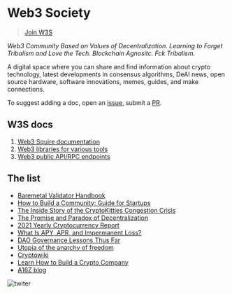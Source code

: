 # Web3 Society

> [Join W3S](https://t.me/web_3_society)

*Web3 Community Based on Values of Decentralization. Learning to Forget Tribalism and Love the Tech. Blockchain Agnositc. Fck Tribalism.* 

A digital space where you can share and find information about crypto technology, latest developments in consensus algorithms, DeAI news, open source hardware, software innovations, memes, guides, and make connections. 

To suggest adding a doc, open an [issue](https://github.com/citizenweb3/library/issues), submit a [PR](https://github.com/citizenweb3/library/pulls). 

## W3S docs
1) [Web3 Squire documentation](https://github.com/citizenweb3/web3-society/tree/main/ambassadors)
2) [Web3 libraries for various tools](https://github.com/citizenweb3/web3-society/blob/main/docs/web3%20libs%20for%20tools.md)
3) [Web3 public API/RPC endpoints](https://github.com/citizenweb3/web3-society/blob/main/docs/web3%20public%20api.md)

## The list

- [Baremetal Validator Handbook](https://bvc.citizenweb3.com/)
- [How to Build a Community: Guide for Startups](https://tribally.app/guide/)
- [The Inside Story of the CryptoKitties Congestion Crisis](https://consensys.net/blog/news/the-inside-story-of-the-cryptokitties-congestion-crisis/)
- [The Promise and Paradox of Decentralization](https://urbit.org/blog/2021-11-18-the-promise-and-paradox-of-decentralization)
- [2021 Yearly Cryptocurrency Report](https://www.coingecko.com/buzz/2021-yearly-cryptocurrency-report)
- [What Is APY, APR, and Impermanent Loss?](https://www.coingecko.com/buzz/what-is-apy-apr-and-impermanent-loss)
- [DAO Governance Lessons Thus Far](https://www.coingecko.com/premium/publications/dao-governance-lessons-thus-far)
- [Utopia of the anarchy of freedom](https://serejandmyself.github.io/blog/2019/08/07/The-anarchy-of-freedom.html)
- [Cryptowiki](https://github.com/serejandmyself/cryptowiki/blob/master/cryptowiki.md)
- [Learn How to Build a Crypto Company](https://a16z.com/crypto-startup-school/)
- [A16Z blog](https://future.a16z.com/)


![twiter](https://github.com/user-attachments/assets/363faa6d-92cb-4a68-9de1-a9d3f608a0bc)

